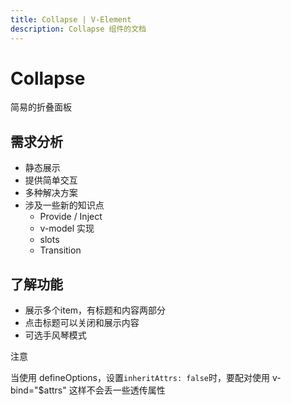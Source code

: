 ```yaml
---
title: Collapse | V-Element
description: Collapse 组件的文档
---
```


# Collapse

简易的折叠面板

## 需求分析

- 静态展示
- 提供简单交互
- 多种解决方案
- 涉及一些新的知识点
  - Provide / Inject
  - v-model 实现
  - slots
  - Transition

## 了解功能

- 展示多个item，有标题和内容两部分
- 点击标题可以关闭和展示内容
- 可选手风琴模式

注意

当使用 defineOptions，设置`inheritAttrs: false`时，要配对使用 v-bind="$attrs" 这样不会丢一些透传属性